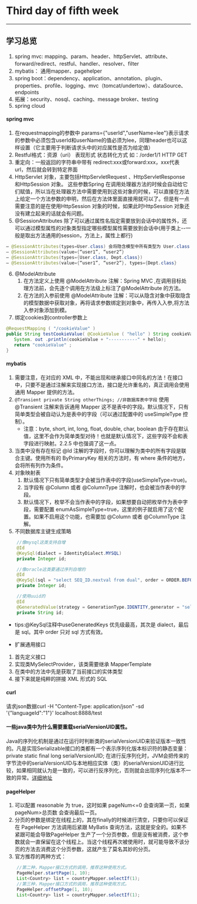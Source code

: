 Third day of fifth week
=

---

## 学习总览
1. spring mvc: mapping、param、header、httpServlet、attribute、forward/redirect、restful、handler、resolver、filter
2. mybatis： 通用mapper、pagehelper
3. spring boot：dependency、application、annotation、plugin、properties、profile、logging、mvc（tomcat/undertow）、dataSource、endpoints
4. 拓展：security、nosql、caching、message broker、testing
5. spring cloud

#### spring mvc
1. 在requestmapping的参数中 params={"userId","userName=lee"}表示请求的参数中必须包含userId和userName的值必须为lee，同理header也可以这样设置（它主要用于判断请求头中的对应属性是否为给定值）
2. Restful格式：资源（uri） 表现形式 状态转化方式 如：/order1/1 HTTP GET
3. 重定向：一般返回的字符串中带有 redirect:xxx或forward:xxx，xxx代表url，然后就会转到特定界面
4. HttpServlet 对象，主要包括HttpServletRequest 、HttpServletResponse 和HttpSession 对象。 这些参数Spring 在调用处理器方法的时候会自动给它们赋值，所以当在处理器方法中需要使用到这些对象的时候，可以直接在方法上给定一个方法参数的申明，然后在方法体里面直接用就可以了。但是有一点需要注意的是在使用HttpSession 对象的时候，如果此时HttpSession 对象还没有建立起来的话就会有问题。
5. @SessionAttributes 除了可以通过属性名指定需要放到会话中的属性外，还可以通过模型属性的对象类型指定哪些模型属性需要放到会话中(用于类上--一般是取出方法通用的session，方法上，属性上都行)
```java
– @SessionAttributes(types=User.class) 会将隐含模型中所有类型为 User.class 的属性添加到会话中。
– @SessionAttributes(value={“user1”, “user2”}
– @SessionAttributes(types={User.class, Dept.class})
– @SessionAttributes(value={“user1”, “user2”}, types={Dept.class}
```

6. @ModelAttribute 
    1. 在方法定义上使用 @ModelAttribute 注解：Spring MVC ,在调用目标处理方法前，会先逐个调用在方法级上标注了@ModelAttribute 的方法。
    2. 在方法的入参前使用 @ModelAttribute 注解：可以从隐含对象中获取隐含的模型数据中获取对象，再将请求参数绑定到对象中，再传入入参,将方法入参对象添加到模。
7. 绑定cookies到controller参数上
```java
@RequestMapping ( "/cookieValue" )  
public String testCookieValue( @CookieValue ( "hello" ) String cookieValue, @CookieValue String hello) {  
   System. out .println(cookieValue + "-----------" + hello);  
   return "cookieValue" ;  
}   
```



#### mybatis
1. 需要注意，在对应的 XML 中，不能出现和继承接口中同名的方法！在接口中，只要不是通过注解来实现接口方法，接口是允许重名的，真正调用会使用通用 Mapper 提供的方法。
2. `@Transient private String otherThings; //非数据库表中字段` 使用 @Transient 注解来告诉通用 Mapper 这不是表中的字段。默认情况下，只有简单类型会被自动认为是表中的字段（可以通过配置中的 useSimpleType 控制）。
    * 注意：byte, short, int, long, float, double, char, boolean 由于存在默认值，这里不会作为简单类型对待！也就是默认情况下，这些字段不会和表字段进行映射。2.2.5 中也强调了这一点。
3. 当类中没有存在标记 @Id 注解的字段时，你可以理解为类中的所有字段是联合主键。使用所有的 ByPrimaryKey 相关的方法时，有 where 条件的地方，会将所有列作为条件。
4. 对象映射表
    1. 默认情况下只有简单类型才会被当作表中的字段(useSimpleType=true)。
    2. 当字段有 @Column 或者 @ColumnType 注解时，也会被当作表中的字段。
    3. 默认情况下，枚举不会当作表中的字段，如果想要自动把枚举作为表中字段，需要配置 enumAsSimpleType=true，这里的例子就启用了这个配置。如果不启用这个功能，也需要加 @Column 或者 @ColumnType 注解。
5. 不同数据库主键生成策略
```java
    //像mysql这类支持自增
    @Id
    @KeySql(dialect = IdentityDialect.MYSQL)
    private Integer id;

    //像oracle这类要通过序列自增的
    @Id
    @KeySql(sql = "select SEQ_ID.nextval from dual", order = ORDER.BEFORE)
    private Integer id;

    //使用uuid的
    @Id
    @GeneratedValue(strategy = GenerationType.IDENTITY,generator = "select uuid()")
    private String id;
```
* tips:@KeySql注释中useGeneratedKeys 优先级最高，其次是 dialect，最后是 sql。其中 order 只对 sql 方式有效。

- 扩展通用接口
1. 首先定义接口
2. 实现类MySelectProvider，该类需要继承 MapperTemplate
3. 在类中的方法中先是获取了当前接口的实体类型
4. 接下来就是纯粹的拼接 XML 形式的 SQL


#### curl
请求json数据curl -H "Content-Type: application/json" -sd '{"languageId":"1"}' localhost:8888/test

#### 一些java类中为什么需要重载serialVersionUID属性。 
Java的序列化机制是通过在运行时判断类的serialVersionUID来验证版本一致性的。凡是实现Serializable接口的类都有一个表示序列化版本标识符的静态变量：private static final long serialVersionUID; 在进行反序列化时，JVM会把传来的字节流中的serialVersionUID与本地相应实体（类）的serialVersionUID进行比较，如果相同就认为是一致的，可以进行反序列化，否则就会出现序列化版本不一致的异常。[详细地址](https://blog.csdn.net/wh_forever/article/details/51778550)

#### pageHelper
1. 可以配置 reasonable 为 true，这时如果 pageNum<=0 会查询第一页，如果 pageNum>总页数 会查询最后一页。
2. 分页的参数是绑定在线程上的，其在finally的时候进行清空，只要你可以保证在 PageHelper 方法调用后紧跟 MyBatis 查询方法，这就是安全的。如果不紧跟可能会导致PageHelper 生产了一个分页参数，但是没有被消费，这个参数就会一直保留在这个线程上。当这个线程再次被使用时，就可能导致不该分页的方法去消费这个分页参数，这就产生了莫名其妙的分页。
4. 官方推荐的两种方式：
```java
    //第二种，Mapper接口方式的调用，推荐这种使用方式。
    PageHelper.startPage(1, 10);
    List<Country> list = countryMapper.selectIf(1);
    //第三种，Mapper接口方式的调用，推荐这种使用方式。
    PageHelper.offsetPage(1, 10);
    List<Country> list = countryMapper.selectIf(1);
```